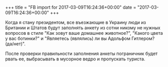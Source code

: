 +++
title = "FB import for 2017-03-09T16:24:36+00:00"
date = "2017-03-09T16:24:36+00:00"
+++

Когда я стану президентом, все въезжающие в Украину люди из Британии и Штатов будут заполнять анкету из сотни никому не нужных вопросов в стиле "Как зовут ваше домашнее животное?", "Какого цвета у вас ботинки?" и "Являетесь (являлись) ли вы Адольфом Гитлером? (да/нет)".

После проверки правильности заполнения анкеты пограничник будет рвать ее, выбрасывать в мусорное ведро и пропускать туриста.



